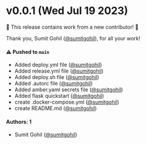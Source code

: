 # v0.0.1 (Wed Jul 19 2023)

:tada: This release contains work from a new contributor! :tada:

Thank you, Sumit Gohil ([@sumitgohil](https://github.com/sumitgohil)), for all your work!

#### ⚠️ Pushed to `main`

- Added deploy.yml file ([@sumitgohil](https://github.com/sumitgohil))
- Added release.yml file ([@sumitgohil](https://github.com/sumitgohil))
- Added deploy.sh file ([@sumitgohil](https://github.com/sumitgohil))
- Added .autorc file ([@sumitgohil](https://github.com/sumitgohil))
- Added amber.yaml secrets file ([@sumitgohil](https://github.com/sumitgohil))
- Added flask quickstart ([@sumitgohil](https://github.com/sumitgohil))
- create .docker-compose.yml ([@sumitgohil](https://github.com/sumitgohil))
- create README.md ([@sumitgohil](https://github.com/sumitgohil))

#### Authors: 1

- Sumit Gohil ([@sumitgohil](https://github.com/sumitgohil))
